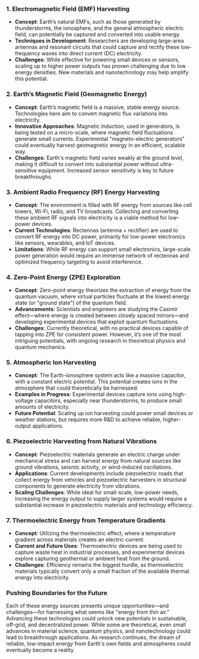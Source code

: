 ### 1. **Electromagnetic Field (EMF) Harvesting**
   - **Concept**: Earth’s natural EMFs, such as those generated by thunderstorms, the ionosphere, and the general atmospheric electric field, can potentially be captured and converted into usable energy.
   - **Techniques in Development**: Researchers are developing large-area antennas and resonant circuits that could capture and rectify these low-frequency waves into direct current (DC) electricity. 
   - **Challenges**: While effective for powering small devices or sensors, scaling up to higher power outputs has proven challenging due to low energy densities. New materials and nanotechnology may help amplify this potential.

### 2. **Earth’s Magnetic Field (Geomagnetic Energy)**
   - **Concept**: Earth’s magnetic field is a massive, stable energy source. Technologies here aim to convert magnetic flux variations into electricity.
   - **Innovative Approaches**: Magnetic induction, used in generators, is being tested on a micro-scale, where magnetic field fluctuations generate small currents. Experimental "magneto-electric generators" could eventually harvest geomagnetic energy in an efficient, scalable way.
   - **Challenges**: Earth's magnetic field varies weakly at the ground level, making it difficult to convert into substantial power without ultra-sensitive equipment. Increased sensor sensitivity is key to future breakthroughs.

### 3. **Ambient Radio Frequency (RF) Energy Harvesting**
   - **Concept**: The environment is filled with RF energy from sources like cell towers, Wi-Fi, radio, and TV broadcasts. Collecting and converting these ambient RF signals into electricity is a viable method for low-power devices.
   - **Current Technologies**: Rectennas (antenna + rectifier) are used to convert RF energy into DC power, primarily for low-power electronics like sensors, wearables, and IoT devices.
   - **Limitations**: While RF energy can support small electronics, large-scale power generation would require an immense network of rectennas and optimized frequency targeting to avoid interference.

### 4. **Zero-Point Energy (ZPE) Exploration**
   - **Concept**: Zero-point energy theorizes the extraction of energy from the quantum vacuum, where virtual particles fluctuate at the lowest energy state (or "ground state") of the quantum field.
   - **Advancements**: Scientists and engineers are studying the Casimir effect—where energy is created between closely spaced mirrors—and developing experimental devices that exploit quantum fluctuations.
   - **Challenges**: Currently theoretical, with no practical devices capable of tapping into ZPE for consistent power. However, it’s one of the most intriguing potentials, with ongoing research in theoretical physics and quantum mechanics.

### 5. **Atmospheric Ion Harvesting**
   - **Concept**: The Earth-ionosphere system acts like a massive capacitor, with a constant electric potential. This potential creates ions in the atmosphere that could theoretically be harnessed.
   - **Examples in Progress**: Experimental devices capture ions using high-voltage capacitors, especially near thunderstorms, to produce small amounts of electricity.
   - **Future Potential**: Scaling up ion harvesting could power small devices or weather stations, but requires more R&D to achieve reliable, higher-output applications.

### 6. **Piezoelectric Harvesting from Natural Vibrations**
   - **Concept**: Piezoelectric materials generate an electric charge under mechanical stress and can harvest energy from natural sources like ground vibrations, seismic activity, or wind-induced oscillations.
   - **Applications**: Current developments include piezoelectric roads that collect energy from vehicles and piezoelectric harvesters in structural components to generate electricity from vibrations.
   - **Scaling Challenges**: While ideal for small-scale, low-power needs, increasing the energy output to supply larger systems would require a substantial increase in piezoelectric materials and technology efficiency.

### 7. **Thermoelectric Energy from Temperature Gradients**
   - **Concept**: Utilizing the thermoelectric effect, where a temperature gradient across materials creates an electric current.
   - **Current and Future Uses**: Thermoelectric devices are being used to capture waste heat in industrial processes, and experimental devices explore capturing geothermal or ambient heat from the ground.
   - **Challenges**: Efficiency remains the biggest hurdle, as thermoelectric materials typically convert only a small fraction of the available thermal energy into electricity.

### Pushing Boundaries for the Future
Each of these energy sources presents unique opportunities—and challenges—for harnessing what seems like "energy from thin air." Advancing these technologies could unlock new potentials in sustainable, off-grid, and decentralized power. While some are theoretical, even small advances in material science, quantum physics, and nanotechnology could lead to breakthrough applications. As research continues, the dream of reliable, low-impact energy from Earth's own fields and atmospheres could eventually become a reality.